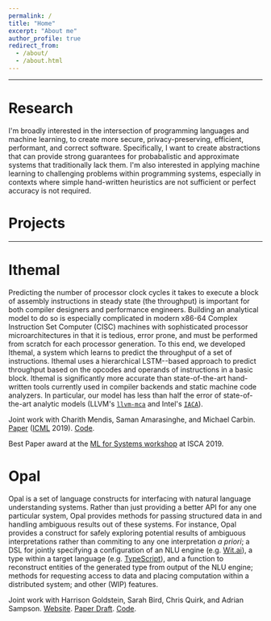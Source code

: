 ```yaml
---
permalink: /
title: "Home"
excerpt: "About me"
author_profile: true
redirect_from:
  - /about/
  - /about.html
---
```


------------------

Research
=====

I'm broadly interested in the intersection of programming languages and machine learning, to create more secure, privacy-preserving, efficient, performant, and correct software. Specifically, I want to create abstractions that can provide strong guarantees for probabalistic and approximate systems that traditionally lack them. I'm also interested in applying machine learning to challenging problems within programming systems, especially in contexts where simple hand-written heuristics are not sufficient or perfect accuracy is not required.

Projects
=====
------------------

Ithemal
==

Predicting the number of processor clock cycles it takes to execute a block of assembly instructions in steady state (the throughput) is important for both compiler designers and performance engineers. Building an analytical model to do so is especially complicated in modern x86-64 Complex Instruction Set Computer (CISC) machines with sophisticated processor microarchitectures in that it is tedious, error prone, and must be performed from scratch for each processor generation. To this end, we developed Ithemal, a system which learns to predict the throughput of a set of instructions. Ithemal uses a hierarchical LSTM--based approach to predict throughput based on the opcodes and operands of instructions in a basic block. Ithemal is significantly more accurate than state-of-the-art hand-written tools currently used in compiler backends and static machine code analyzers. In particular, our model has less than half the error of state-of-the-art analytic models (LLVM's [`llvm-mca`](https://llvm.org/docs/CommandGuide/llvm-mca.html) and Intel's [`IACA`](https://software.intel.com/en-us/articles/intel-architecture-code-analyzer)).

Joint work with Charith Mendis, Saman Amarasinghe, and Michael Carbin.
[Paper](https://arxiv.org/abs/1808.07412) ([ICML](https://icml.cc) 2019).
[Code](https://github.com/psg-mit/Ithemal).

Best Paper award at the [ML for Systems workshop](http://mlforsystems.org/isca2019/schedule.html) at ISCA 2019.

Opal
==

Opal is a set of language constructs for interfacing with natural language understanding systems. Rather than just providing a better API for any one particular system, Opal provides methods for passing structured data in and handling ambiguous results out of these systems. For instance, Opal provides a construct for safely exploring potential results of ambiguous interpretations rather than commiting to any one interpretation *a priori*; a DSL for jointly specifying a configuration of an NLU engine (e.g. [Wit.ai](https://www.wit.ai)), a type within a target language (e.g. [TypeScript](https://www.typescript.com)), and a function to reconstruct entities of the generated type from output of the NLU engine; methods for requesting access to data and placing computation within a distributed system; and other (WIP) features.

Joint work with Harrison Goldstein, Sarah Bird, Chris Quirk, and Adrian Sampson.
[Website](https://capra.cs.cornell.edu/research/opal).
[Paper Draft](https://arxiv.org/abs/1709.04991).
[Code](https://github.com/cucapra/opal).
